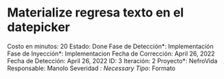 # Materialize regresa texto en el datepicker

Costo en minutos: 20
Estado: Done
Fase de Detección*: Implementación
Fase de Inyección*: Implementacion
Fecha de Corrección: April 26, 2022
Fecha de Detección: April 26, 2022
ID: 3
Iteración: 2
Proyecto*: NefroVida
Responsable: Manolo
Severidad *: Necessary
Tipo*: Formato
